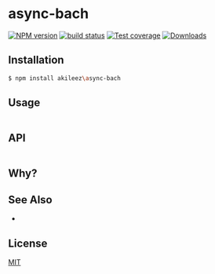 # async-bach
[![NPM version][npm-image]][npm-url]
[![build status][travis-image]][travis-url]
[![Test coverage][coveralls-image]][coveralls-url]
[![Downloads][downloads-image]][downloads-url]

## Installation
```bash
$ npm install akileez\async-bach
```

## Usage
```js

```

## API
```js

```

## Why?


## See Also
-

## License
[MIT](https://github.com/akileez/async-bach/blob/master/LICENSE)

[npm-image]: https://img.shields.io/npm/v/async-bach.svg?style=flat-square
[npm-url]: https://npmjs.org/package/async-bach
[travis-image]: https://img.shields.io/travis/akileez/async-bach.svg?style=flat-square
[travis-url]: https://travis-ci.org/akileez/async-bach
[coveralls-image]: https://img.shields.io/coveralls/akileez/async-bach.svg?style=flat-square
[coveralls-url]: https://coveralls.io/r/akileez/async-bach?branch=master
[downloads-image]: http://img.shields.io/npm/dm/async-bach.svg?style=flat-square
[downloads-url]: https://npmjs.org/package/async-bach
